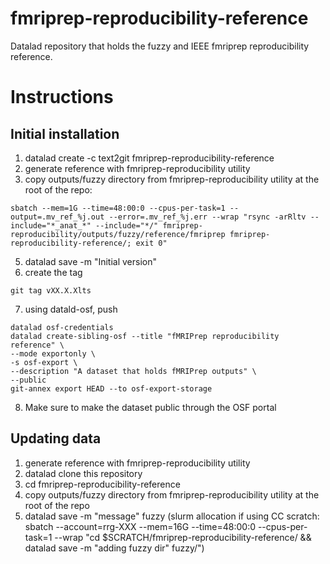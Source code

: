 # fmriprep-reproducibility-reference
Datalad repository that holds the fuzzy and IEEE fmriprep reproducibility reference.

# Instructions

## Initial installation

1. datalad create -c text2git fmriprep-reproducibility-reference
2. generate reference with fmriprep-reproducibility utility
4. copy outputs/fuzzy directory from fmriprep-reproducibility utility at the root of the repo:
```
sbatch --mem=1G --time=48:00:0 --cpus-per-task=1 --output=.mv_ref_%j.out --error=.mv_ref_%j.err --wrap "rsync -arRltv --include="*_anat_*" --include="*/" fmriprep-reproducibility/outputs/fuzzy/reference/fmriprep fmriprep-reproducibility-reference/; exit 0"
```
5. datalad save -m "Initial version"
6. create the tag
```
git tag vXX.X.Xlts
```
7. using datald-osf, push
```
datalad osf-credentials
datalad create-sibling-osf --title "fMRIPrep reproducibility reference" \
--mode exportonly \
-s osf-export \
--description "A dataset that holds fMRIPrep outputs" \
--public
git-annex export HEAD --to osf-export-storage
```
8. Make sure to make the dataset public through the OSF portal

## Updating data

1. generate reference with fmriprep-reproducibility utility
2. datalad clone this repository
3. cd fmriprep-reproducibility-reference
4. copy outputs/fuzzy directory from fmriprep-reproducibility utility at the root of the repo
5. datalad save -m "message" fuzzy (slurm allocation if using CC scratch: sbatch --account=rrg-XXX --mem=16G --time=48:00:0 --cpus-per-task=1 --wrap "cd $SCRATCH/fmriprep-reproducibility-reference/ && datalad save -m \"adding fuzzy dir\" fuzzy/")


